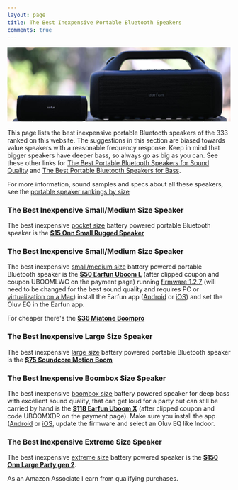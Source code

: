 ```yaml
---
layout: page
title: The Best Inexpensive Portable Bluetooth Speakers
comments: true
---
```


![Earfun Uboom L and Earfun Uboom X](/assets/img/uboomluboomx.jpg)

This page lists the best inexpensive portable Bluetooth speakers of the 333 ranked on this website. The suggestions in this section are biased towards value speakers with a reasonable frequency response. Keep in mind that bigger speakers have deeper bass, so always go as big as you can. See these other links for [The Best Portable Bluetooth Speakers for Sound Quality](/top-recommended/) and [The Best Portable Bluetooth Speakers for Bass](/top-recommended-bass/). 

For more information, sound samples and specs about all these speakers, see the [portable speaker rankings by size](/#portable-speaker-rankings)

### The Best Inexpensive Small/Medium Size Speaker

The best inexpensive [pocket size](/pocket-size/) battery powered portable Bluetooth speaker is the [**$15 Onn Small Rugged Speaker**](https://www.walmart.com/ip/onn-Small-Rugged-Speaker-with-Bluetooth-Wireless-Technology-Blue/883044562)

### The Best Inexpensive Small/Medium Size Speaker

The best inexpensive [small/medium size](/small-medium-size/) battery powered portable Bluetooth speaker is the [**$50 Earfun Uboom L**](https://www.amazon.com/Bluetooth-EarFun-Portable-Waterproof-Dustproof/dp/B0B1PJ5SQ7?crid=2992F60ORGRZS&dib=eyJ2IjoiMSJ9.qR8CZGQDBoXsAOw9Y72_DNL9FR4s_xvGnImzZ2bm4bQfhkyd7QtH7-jNOMiPEklPG4eDLBjmk1MAx4aExf9n-RNNkynu-0rvY_8Pz_cZdbeBpl2pDvccYQ4qGzBGxr7vu15qddrDqlb52kY2DSAAExgeL1m4kGI54-6C1D2GeEDuvUgbrVnyrG-eamCDKo5UxKJnHcBBrUXQzUac5p8vSanUXBQOKOuQN4qS9tDU0Qc.Mbeo5E-cyXEKb47y5825xTnR-TYU9nRQ-EoC9T7n9pQ&dib_tag=se&keywords=uboom+l&qid=1728538687&sprefix=uboom+%2Caps%2C204&sr=8-1&linkCode=ll1&tag=rankingspea01-20&linkId=414d38887e99851dcec65ad88cb86c6f&language=en_US&ref_=as_li_ss_tl) (after clipped coupon and coupon UBOOMLWC on the payment page) running [firmware 1.2.7](https://drive.google.com/drive/folders/1jxg3eJFxHTtSu00NY3wqXOoDnMGqpO3c?usp=drive_link) (will need to be changed for the best sound quality and requires PC or [virtualization on a Mac](https://www.reddit.com/r/Bluetooth_Speakers/comments/17slpcs/guide_downgrading_earfun_uboom_l_to_oluvs/)) install the Earfun app ([Android](https://play.google.com/store/apps/details?id=com.corelink.earfun&hl=en_US) or [iOS](https://apps.apple.com/us/app/earfun-audio/id1612795156)) and set the Oluv EQ in the Earfun app.

For cheaper there's the [**$36 Miatone Boompro**](https://www.amazon.com/MIATONE-Bluetooth-Speakers-Portable-Waterproof/dp/B0BRQ3FZ2L?th=1&linkCode=ll1&tag=rankingspea01-20&linkId=f2a829ecc87630520fa22070725afb24&language=en_US&ref_=as_li_ss_tl)

### The Best Inexpensive Large Size Speaker

The best inexpensive [large size](/large-size/) battery powered portable Bluetooth speaker is the [**$75 Soundcore Motion Boom**](https://www.amazon.com/Soundcore-Titanium-Technology-Waterproof-Bluetooth/dp/B08LQNL42Z/ref=sr_1_3?&_encoding=UTF8&tag=rankingspea01-20&linkCode=ur2&linkId=34fcc0dfadaaa33dbb7b19487fb321f2&camp=1789&creative=9325)

### The Best Inexpensive Boombox Size Speaker

The best inexpensive [boombox size](/boombox-size/) battery powered speaker for deep bass with excellent sound quality, that can get loud for a party but can still be carried by hand is the [**$118 Earfun Uboom X**](https://www.amazon.com/EarFun-Bluetooth-JumboBass-Waterproof-PowerBank/dp/B0D53P1PQ8?crid=GMAIDL2QPLU&dib=eyJ2IjoiMSJ9.VBK3NL3n6z3zLWtet_sYf9dIHZAC-BRKcdnBp_qbaQedvRp0hHmYqJ17-uWpWEgnZt0TWbx5xgtOb9ZYQvOT6yl-D2TmGHtPxQZ1S34-l5JDCDZ0AkeOryI51-UEwJfantFp35uSfLZCtl-LB5f38TzUs-AW51WiTmcvadHRKxICegv6oDKI0gXe8v2KKsQAW2_j7gqyLo0ccKJphfqdPv9aoNO9lqLK7LWfxRvkKSg.JoD8-VHLjSEduuxwDuleuPC_WVQbSPrvWtQi0U9om4g&dib_tag=se&keywords=earfun+uboom+x&qid=1728392942&sprefix=earfun+uboo%2Caps%2C191&sr=8-1&linkCode=ll1&tag=rankingspea01-20&linkId=a6f043ed5b53d146ae0149581ad04e7b&language=en_US&ref_=as_li_ss_tl) (after clipped coupon and code UBOOMXDR on the payment page). Make sure you install the app ([Android](https://play.google.com/store/apps/details?id=com.corelink.earfun&hl=en_US) or [iOS](https://apps.apple.com/us/app/earfun-audio/id1612795156), update the firmware and select an Oluv EQ like Indoor.

### The Best Inexpensive Extreme Size Speaker

The best inexpensive [extreme size](/extreme-size/) battery powered speaker is the [**$150 Onn Large Party gen 2**](https://www.walmart.com/ip/onn-Large-Party-Speaker-Gen-2/1212999628).

As an Amazon Associate I earn from qualifying purchases.
